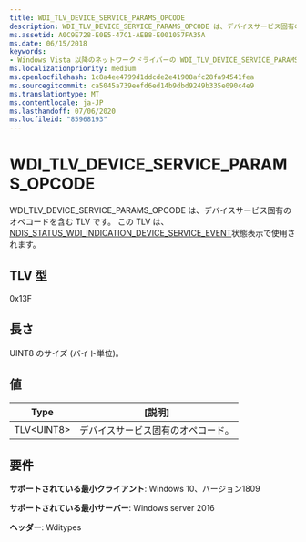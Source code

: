 ```yaml
---
title: WDI_TLV_DEVICE_SERVICE_PARAMS_OPCODE
description: WDI_TLV_DEVICE_SERVICE_PARAMS_OPCODE は、デバイスサービス固有のオペコードを含む TLV です。
ms.assetid: A0C9E728-E0E5-47C1-AEB8-E001057FA35A
ms.date: 06/15/2018
keywords:
- Windows Vista 以降のネットワークドライバーの WDI_TLV_DEVICE_SERVICE_PARAMS_OPCODE
ms.localizationpriority: medium
ms.openlocfilehash: 1c8a4ee4799d1ddcde2e41908afc28fa94541fea
ms.sourcegitcommit: ca5045a739eefd6ed14b9dbd9249b335e090c4e9
ms.translationtype: MT
ms.contentlocale: ja-JP
ms.lasthandoff: 07/06/2020
ms.locfileid: "85968193"
---
```

# <a name="wdi_tlv_device_service_params_opcode"></a>WDI_TLV_DEVICE_SERVICE_PARAMS_OPCODE

WDI_TLV_DEVICE_SERVICE_PARAMS_OPCODE は、デバイスサービス固有のオペコードを含む TLV です。 この TLV は、 [NDIS_STATUS_WDI_INDICATION_DEVICE_SERVICE_EVENT](ndis-status-wdi-indication-device-service-event.md)状態表示で使用されます。

## <a name="tlv-type"></a>TLV 型

0x13F

## <a name="length"></a>長さ

UINT8 のサイズ (バイト単位)。

## <a name="values"></a>値

| Type | [説明] |
| --- | --- |
| TLV\<UINT8\> | デバイスサービス固有のオペコード。 |

## <a name="requirements"></a>要件

**サポートされている最小クライアント**: Windows 10、バージョン1809

**サポートされている最小サーバー**: Windows server 2016

**ヘッダー**: Wditypes

